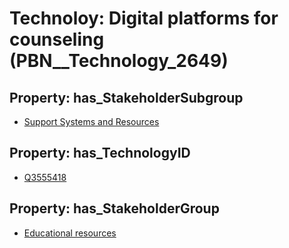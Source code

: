 # Technoloy: __Digital platforms for counseling__ (PBN__Technology_2649)

## Property: has_StakeholderSubgroup

* [Support Systems and Resources](PBN__TechSubgroup_42)

## Property: has_TechnologyID

* [Q3555418](Q3555418)

## Property: has_StakeholderGroup

* [Educational resources](PBN__TechGroup_11)

